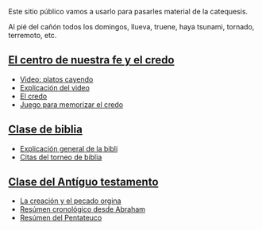 Este sitio público vamos a usarlo para pasarles material de la catequesis.

Al pié del cañón todos los domingos, llueva, truene, haya tsunami, tornado, terremoto, etc.


## [El centro de nuestra fe y el credo](credo/)
 - [Video: platos cayendo](https://www.youtube.com/watch?v=hY91S80tu7Q)
 - [Explicación del video](credo/explicacion-video.html)
 - [El credo](credo/el-credo.html)
 - [Juego para memorizar el credo](credo/juego.html)

## [Clase de biblia](biblia/)
 - [Explicación general de la bibli](biblia/clase-de-biblia.html)
 - [Citas del torneo de biblia](biblia/citas-torneo.html)

## [Clase del Antíguo testamento](antiguo-testamento/)
- [La creación y el pecado orgina](antiguo-testamento/creacion.html)
- [Resúmen cronológico desde Abraham](antiguo-testamento/historia-israel.html)
- [Resúmen del Pentateuco](antiguo-testamento/pentateuco.html)
